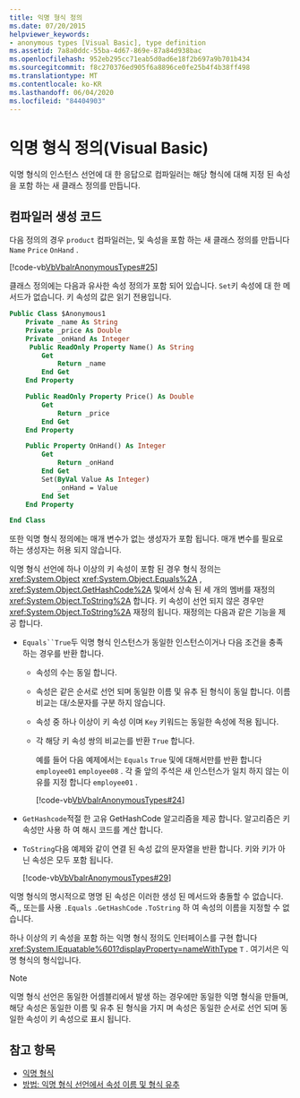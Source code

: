```yaml
---
title: 익명 형식 정의
ms.date: 07/20/2015
helpviewer_keywords:
- anonymous types [Visual Basic], type definition
ms.assetid: 7a8a0ddc-55ba-4d67-869e-87a84d938bac
ms.openlocfilehash: 952eb295cc71eab5d0ad6e18f2b697a9b701b434
ms.sourcegitcommit: f8c270376ed905f6a8896ce0fe25b4f4b38ff498
ms.translationtype: MT
ms.contentlocale: ko-KR
ms.lasthandoff: 06/04/2020
ms.locfileid: "84404903"
---
```

# <a name="anonymous-type-definition-visual-basic"></a>익명 형식 정의(Visual Basic)

익명 형식의 인스턴스 선언에 대 한 응답으로 컴파일러는 해당 형식에 대해 지정 된 속성을 포함 하는 새 클래스 정의를 만듭니다.

## <a name="compiler-generated-code"></a>컴파일러 생성 코드

다음 정의의 경우 `product` 컴파일러는, 및 속성을 포함 하는 새 클래스 정의를 만듭니다 `Name` `Price` `OnHand` .

[!code-vb[VbVbalrAnonymousTypes#25](~/samples/snippets/visualbasic/VS_Snippets_VBCSharp/VbVbalrAnonymousTypes/VB/Class2.vb#25)]

클래스 정의에는 다음과 유사한 속성 정의가 포함 되어 있습니다. `Set`키 속성에 대 한 메서드가 없습니다. 키 속성의 값은 읽기 전용입니다.

```vb
Public Class $Anonymous1
    Private _name As String
    Private _price As Double
    Private _onHand As Integer
     Public ReadOnly Property Name() As String
        Get
            Return _name
        End Get
    End Property

    Public ReadOnly Property Price() As Double
        Get
            Return _price
        End Get
    End Property

    Public Property OnHand() As Integer
        Get
            Return _onHand
        End Get
        Set(ByVal Value As Integer)
            _onHand = Value
        End Set
    End Property

End Class
```

또한 익명 형식 정의에는 매개 변수가 없는 생성자가 포함 됩니다. 매개 변수를 필요로 하는 생성자는 허용 되지 않습니다.

익명 형식 선언에 하나 이상의 키 속성이 포함 된 경우 형식 정의는 <xref:System.Object> <xref:System.Object.Equals%2A> , <xref:System.Object.GetHashCode%2A> 및에서 상속 된 세 개의 멤버를 재정의 <xref:System.Object.ToString%2A> 합니다. 키 속성이 선언 되지 않은 경우만 <xref:System.Object.ToString%2A> 재정의 됩니다. 재정의는 다음과 같은 기능을 제공 합니다.

- `Equals``True`두 익명 형식 인스턴스가 동일한 인스턴스이거나 다음 조건을 충족 하는 경우를 반환 합니다.

  - 속성의 수는 동일 합니다.

  - 속성은 같은 순서로 선언 되며 동일한 이름 및 유추 된 형식이 동일 합니다. 이름 비교는 대/소문자를 구분 하지 않습니다.

  - 속성 중 하나 이상이 키 속성 이며 `Key` 키워드는 동일한 속성에 적용 됩니다.

  - 각 해당 키 속성 쌍의 비교는를 반환 `True` 합니다.

    예를 들어 다음 예제에서는 `Equals` `True` 및에 대해서만를 반환 합니다 `employee01` `employee08` . 각 줄 앞의 주석은 새 인스턴스가 일치 하지 않는 이유를 지정 합니다 `employee01` .

    [!code-vb[VbVbalrAnonymousTypes#24](~/samples/snippets/visualbasic/VS_Snippets_VBCSharp/VbVbalrAnonymousTypes/VB/Class2.vb#24)]

- `GetHashcode`적절 한 고유 GetHashCode 알고리즘을 제공 합니다. 알고리즘은 키 속성만 사용 하 여 해시 코드를 계산 합니다.

- `ToString`다음 예제와 같이 연결 된 속성 값의 문자열을 반환 합니다. 키와 키가 아닌 속성은 모두 포함 됩니다.

  [!code-vb[VbVbalrAnonymousTypes#29](~/samples/snippets/visualbasic/VS_Snippets_VBCSharp/VbVbalrAnonymousTypes/VB/Class2.vb#29)]

익명 형식의 명시적으로 명명 된 속성은 이러한 생성 된 메서드와 충돌할 수 없습니다. 즉,, 또는를 사용 `.Equals` `.GetHashCode` `.ToString` 하 여 속성의 이름을 지정할 수 없습니다.

하나 이상의 키 속성을 포함 하는 익명 형식 정의도 인터페이스를 구현 합니다 <xref:System.IEquatable%601?displayProperty=nameWithType> `T` . 여기서은 익명 형식의 형식입니다.

> [!NOTE]
> 익명 형식 선언은 동일한 어셈블리에서 발생 하는 경우에만 동일한 익명 형식을 만들며, 해당 속성은 동일한 이름 및 유추 된 형식을 가지 며 속성은 동일한 순서로 선언 되며 동일한 속성이 키 속성으로 표시 됩니다.

## <a name="see-also"></a>참고 항목

- [익명 형식](anonymous-types.md)
- [방법: 익명 형식 선언에서 속성 이름 및 형식 유추](how-to-infer-property-names-and-types-in-anonymous-type-declarations.md)
